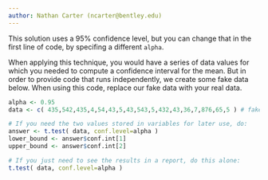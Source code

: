 ```yaml
---
author: Nathan Carter (ncarter@bentley.edu)
---
```


This solution uses a 95% confidence level, but you can change that in the
first line of code, by specifing a different `alpha`.

When applying this technique, you would have a series of data values for which
you needed to compute a confidence interval for the mean.  But in order to
provide code that runs independently, we create some fake data below.  When
using this code, replace our fake data with your real data.

```R
alpha <- 0.95
data <- c( 435,542,435,4,54,43,5,43,543,5,432,43,36,7,876,65,5 ) # fake

# If you need the two values stored in variables for later use, do:
answer <- t.test( data, conf.level=alpha )
lower_bound <- answer$conf.int[1]
upper_bound <- answer$conf.int[2]

# If you just need to see the results in a report, do this alone:
t.test( data, conf.level=alpha )
```
